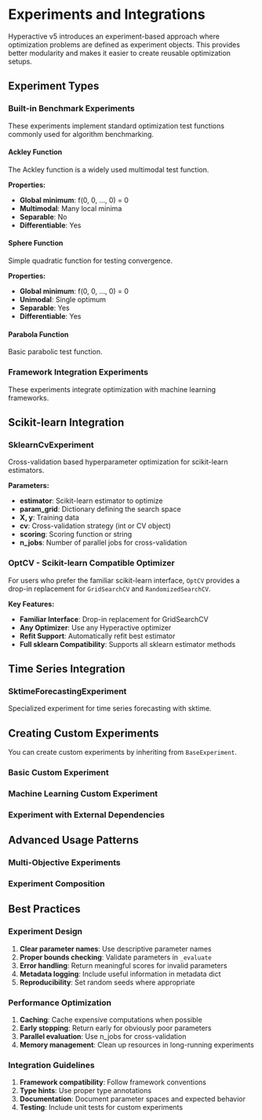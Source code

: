 # Experiments and Integrations

Hyperactive v5 introduces an experiment-based approach where optimization problems are defined as experiment objects. This provides better modularity and makes it easier to create reusable optimization setups.

## Experiment Types

### Built-in Benchmark Experiments

These experiments implement standard optimization test functions commonly used for algorithm benchmarking.

#### Ackley Function

The Ackley function is a widely used multimodal test function.



**Properties:**
- **Global minimum**: f(0, 0, ..., 0) = 0
- **Multimodal**: Many local minima
- **Separable**: No
- **Differentiable**: Yes

#### Sphere Function

Simple quadratic function for testing convergence.



**Properties:**
- **Global minimum**: f(0, 0, ..., 0) = 0  
- **Unimodal**: Single optimum
- **Separable**: Yes
- **Differentiable**: Yes

#### Parabola Function

Basic parabolic test function.



### Framework Integration Experiments  

These experiments integrate optimization with machine learning frameworks.

## Scikit-learn Integration

### SklearnCvExperiment

Cross-validation based hyperparameter optimization for scikit-learn estimators.



**Parameters:**
- **estimator**: Scikit-learn estimator to optimize
- **param_grid**: Dictionary defining the search space
- **X, y**: Training data
- **cv**: Cross-validation strategy (int or CV object)
- **scoring**: Scoring function or string
- **n_jobs**: Number of parallel jobs for cross-validation

### OptCV - Scikit-learn Compatible Optimizer

For users who prefer the familiar scikit-learn interface, `OptCV` provides a drop-in replacement for `GridSearchCV` and `RandomizedSearchCV`.



**Key Features:**
- **Familiar Interface**: Drop-in replacement for GridSearchCV
- **Any Optimizer**: Use any Hyperactive optimizer
- **Refit Support**: Automatically refit best estimator
- **Full sklearn Compatibility**: Supports all sklearn estimator methods

## Time Series Integration

### SktimeForecastingExperiment

Specialized experiment for time series forecasting with sktime.



## Creating Custom Experiments

You can create custom experiments by inheriting from `BaseExperiment`.

### Basic Custom Experiment



### Machine Learning Custom Experiment



### Experiment with External Dependencies



## Advanced Usage Patterns

### Multi-Objective Experiments



### Experiment Composition



## Best Practices

### Experiment Design
1. **Clear parameter names**: Use descriptive parameter names
2. **Proper bounds checking**: Validate parameters in `_evaluate`
3. **Error handling**: Return meaningful scores for invalid parameters  
4. **Metadata logging**: Include useful information in metadata dict
5. **Reproducibility**: Set random seeds where appropriate

### Performance Optimization
1. **Caching**: Cache expensive computations when possible
2. **Early stopping**: Return early for obviously poor parameters
3. **Parallel evaluation**: Use n_jobs for cross-validation
4. **Memory management**: Clean up resources in long-running experiments

### Integration Guidelines
1. **Framework compatibility**: Follow framework conventions
2. **Type hints**: Use proper type annotations
3. **Documentation**: Document parameter spaces and expected behavior
4. **Testing**: Include unit tests for custom experiments